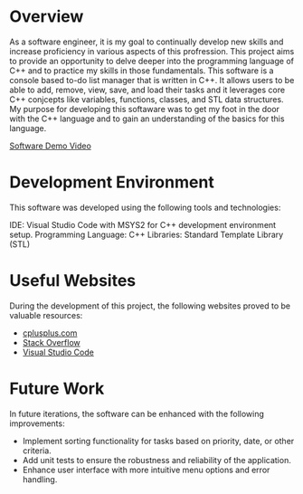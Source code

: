 # Overview

As a software engineer, it is my goal to continually develop new skills and increase proficiency in various aspects of this profression. This project aims to provide an opportunity to delve deeper into the programming language of C++ and to practice my skills in those fundamentals. This software is a console based to-do list manager that is written in C++. It allows users to be able to add, remove, view, save, and load their tasks and it leverages core C++ conjcepts like variables, functions, classes, and STL data structures. My purpose for developing this softaware was to get my foot in the door with the C++ language and to gain an understanding of the basics for this language.

[Software Demo Video](http://youtube.link.goes.here)

# Development Environment

This software was developed using the following tools and technologies:

IDE: Visual Studio Code with MSYS2 for C++ development environment setup.
Programming Language: C++
Libraries: Standard Template Library (STL)

# Useful Websites

During the development of this project, the following websites proved to be valuable resources:

- [cplusplus.com](https://cplusplus.com/doc/tutorial/)
- [Stack Overflow](https://stackoverflow.com/questions/tagged/c%2b%2b)
- [Visual Studio Code](https://code.visualstudio.com/docs/cpp/config-mingw#_check-your-mingw-installation)

# Future Work

In future iterations, the software can be enhanced with the following improvements:

- Implement sorting functionality for tasks based on priority, date, or other criteria.
- Add unit tests to ensure the robustness and reliability of the application.
- Enhance user interface with more intuitive menu options and error handling.